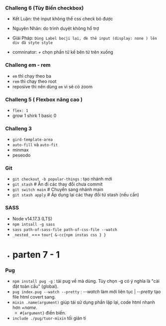 ### Challeng 6 (Tùy Biến checkbox)

- Kết Luận: thẻ input không thể css check bõ được
- Nguyên Nhân: do trình duyệt không hổ trợ
- Giải Pháp: `Dùng Label bocji lại, đè thẻ input (display: none ) lên div đã styte style `

- comninator: _+_ chọn phần tử kế bên từ trên xuống

### Challeng em - rem

- `em` thì chạy theo ba
- `rem` thì chạy theo root
- reposive thì nên dùng `em` vì sẽ có zoom

### Challeng 5 ( Flexbox nâng cao )

- `flex: 1`
- grow 1 shirk 1 basic 0

### Challeng 3

- `gird-template-area`
- `auto-fill` và `auto-fit`
- minmax
- peseodo

### Git

- `git checkout -b popular-things` : tạo nhánh mới
- `git stash` # Ẩn đi các thay đổi chưa commit
- `git switch main` # Chuyển sang nhánh main
- `git stash apply` # Áp dụng lại các thay đổi từ stash (nếu cần)

### SASS

- Node v14.17.3 (LTS)
- `npm intsall -g sass`
- `sass path-of-sass-file path-of-css-file --watch`
- `_nested_` === `tour{ &-cc{npm instas
  css
} }`
- # parten 7 - 1

### Pug

- `npm install pug -g` : tải pug về mà dùng. Tùy chọn -g có ý nghĩa là "cài đặt toàn cầu" (global).
- `pug index.pug --watch --pretty` : _--watch_ làm mới liên tục | _--pretty_ tạo file html covert sang.
- `mixin .name(argument)` giúp tái sử dụng phần lập lại, code html nhanh hơn _+name_.
  - `#{argument}` điền biến.
- `include ./pug/tuor-mixin` tối giản tí

